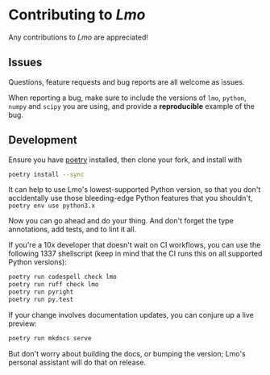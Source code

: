 # Contributing to *Lmo*

Any contributions to *Lmo* are appreciated!

## Issues

Questions, feature requests and bug reports are all welcome as issues.

When reporting a bug, make sure to include the versions of `lmo`, `python`, 
`numpy` and `scipy` you are using, and provide a **reproducible** example of 
the bug.

## Development

Ensure you have [poetry](https://python-poetry.org/docs/#installation) 
installed, then clone your fork, and install with

```bash
poetry install --sync
```

It can help to use Lmo's lowest-supported Python version, so that you don't
accidentally use those bleeding-edge Python features that you shouldn't, 
`poetry env use python3.x`

Now you can go ahead and do your thing. 
And don't forget the type annotations, add tests, and to lint it all. 

If you're a 10x developer that doesn't wait on CI workflows, you can use the 
following 1337 shellscript (keep in mind that the CI runs this on all supported
Python versions):

```bash
poetry run codespell check lmo
poetry run ruff check lmo
poetry run pyright
poetry run py.test
```

If your change involves documentation updates, you can conjure up a live 
preview:

```bash
poetry run mkdocs serve
```

But don't worry about building the docs, or bumping the version;
Lmo's personal assistant will do that on release.

